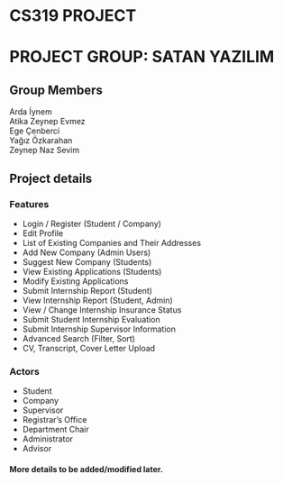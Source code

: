 # CS319 PROJECT

# PROJECT GROUP: SATAN YAZILIM

## Group Members
Arda İynem  
Atika Zeynep Evmez  
Ege Çenberci  
Yağız Özkarahan  
Zeynep Naz Sevim  

## Project details

### Features

* Login / Register (Student / Company)
* Edit Profile
* List of Existing Companies and  Their Addresses
* Add New Company (Admin Users)
* Suggest New Company (Students)
* View Existing Applications (Students)
* Modify Existing Applications
* Submit Internship Report (Student)
* View Internship Report (Student, Admin)
* View / Change Internship Insurance Status
* Submit Student Internship Evaluation
* Submit Internship Supervisor Information
* Advanced Search (Filter, Sort)
* CV, Transcript, Cover Letter Upload


### Actors

* Student
* Company
* Supervisor
* Registrar’s Office
* Department Chair
* Administrator
* Advisor

#### More details to be added/modified later.
